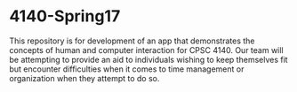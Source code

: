 # 4140-Spring17
This repository is for development of an app that demonstrates the concepts of human and computer interaction for CPSC 4140. Our team will be attempting to provide an aid to individuals wishing to keep themselves fit but encounter difficulties when it comes to time management or organization when they attempt to do so. 
